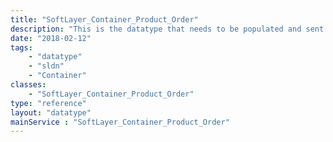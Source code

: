 ```yaml
---
title: "SoftLayer_Container_Product_Order"
description: "This is the datatype that needs to be populated and sent to SoftLayer_Product_Order::placeOrder. This datatype has everything required to place an order with SoftLayer. "
date: "2018-02-12"
tags:
    - "datatype"
    - "sldn"
    - "Container"
classes:
    - "SoftLayer_Container_Product_Order"
type: "reference"
layout: "datatype"
mainService : "SoftLayer_Container_Product_Order"
---
```

